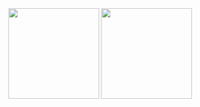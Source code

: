 <img height="180em" src="https://github-readme-stats.vercel.app/api?username=syaoranea&show_icons=true&theme=dark&include_all_commits=true&count_private=true"/>
  <img height="180em" src="https://github-readme-stats.vercel.app/api/top-langs/?username=syaoranea&layout=compact&langs_count=7&theme=dark"/>
